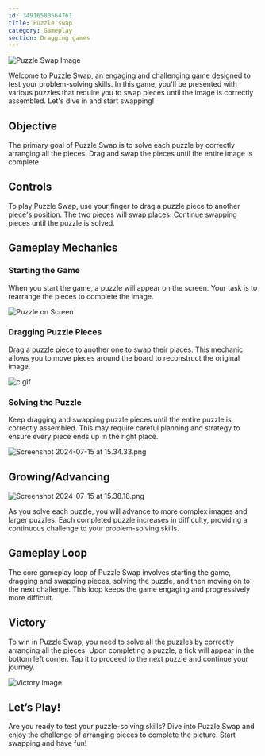 ```yaml
---
id: 34916580564761
title: Puzzle swap
category: Gameplay
section: Dragging games
---
```

![Puzzle Swap Image](https://help.studycat.com/hc/article_attachments/34916594979097)

Welcome to Puzzle Swap, an engaging and challenging game designed to test your problem-solving skills. In this game, you'll be presented with various puzzles that require you to swap pieces until the image is correctly assembled. Let's dive in and start swapping!

Objective
---------

The primary goal of Puzzle Swap is to solve each puzzle by correctly arranging all the pieces. Drag and swap the pieces until the entire image is complete.

Controls
--------

To play Puzzle Swap, use your finger to drag a puzzle piece to another piece's position. The two pieces will swap places. Continue swapping pieces until the puzzle is solved.

Gameplay Mechanics
------------------

### Starting the Game

When you start the game, a puzzle will appear on the screen. Your task is to rearrange the pieces to complete the image.

![Puzzle on Screen](https://help.studycat.com/hc/article_attachments/34916594979097)

### Dragging Puzzle Pieces

Drag a puzzle piece to another one to swap their places. This mechanic allows you to move pieces around the board to reconstruct the original image.

![c.gif](https://help.studycat.com/hc/article_attachments/35085383360281)

### Solving the Puzzle

Keep dragging and swapping puzzle pieces until the entire puzzle is correctly assembled. This may require careful planning and strategy to ensure every piece ends up in the right place.

![Screenshot 2024-07-15 at 15.34.33.png](https://help.studycat.com/hc/article_attachments/35085383392153)

Growing/Advancing
-----------------

![Screenshot 2024-07-15 at 15.38.18.png](https://help.studycat.com/hc/article_attachments/35085383395993)

As you solve each puzzle, you will advance to more complex images and larger puzzles. Each completed puzzle increases in difficulty, providing a continuous challenge to your problem-solving skills.

Gameplay Loop
-------------

The core gameplay loop of Puzzle Swap involves starting the game, dragging and swapping pieces, solving the puzzle, and then moving on to the next challenge. This loop keeps the game engaging and progressively more difficult.

Victory
-------

To win in Puzzle Swap, you need to solve all the puzzles by correctly arranging all the pieces. Upon completing a puzzle, a tick will appear in the bottom left corner. Tap it to proceed to the next puzzle and continue your journey.

![Victory Image](https://help.studycat.com/hc/article_attachments/34916594984473)

Let’s Play!
-----------

Are you ready to test your puzzle-solving skills? Dive into Puzzle Swap and enjoy the challenge of arranging pieces to complete the picture. Start swapping and have fun!